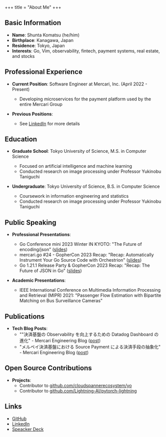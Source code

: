 +++
title = "About Me"
+++

## Basic Information

- **Name**: Shunta Komatsu (he/him)
- **Birthplace**: Kanagawa, Japan
- **Residence**: Tokyo, Japan
- **Interests**: Go, Vim, observability, fintech, payment systems, real estate, and stocks

## Professional Experience

- **Current Position**: Software Engineer at Mercari, Inc. (April 2022 - Present)

  - Developing microservices for the payment platform used by the entire Mercari Group

- **Previous Positions**:
  - See [LinkedIn](https://www.linkedin.com/in/shuntak/) for more details

## Education

- **Graduate School**: Tokyo University of Science, M.S. in Computer Science

  - Focused on artificial intelligence and machine learning
  - Conducted research on image processing under Professor Yukinobu Taniguchi

- **Undergraduate**: Tokyo University of Science, B.S. in Computer Science
  - Coursework in information engineering and statistics
  - Conducted research on image processing under Professor Yukinobu Taniguchi

## Public Speaking

- **Professional Presentations**:

  - Go Conference mini 2023 Winter IN KYOTO: "The Future of encoding/json" ([slides](https://speakerdeck.com/iamshunta/the-future-of-encoding-json))
  - mercari.go #24 - GopherCon 2023 Recap: "Recap: Automatically Instrument Your Go Source Code with Orchestrion" ([slides](https://speakerdeck.com/iamshunta/recap-automatically-instrument-your-go-source-code-with-orchestrion))
  - Go 1.21.1 Release Party & GopherCon 2023 Recap: "Recap: The Future of JSON in Go" ([slides](https://speakerdeck.com/iamshunta/recap-the-future-of-json-in-go))

- **Academic Presentations**:
  - IEEE International Conference on Multimedia Information Processing and Retrieval (MIPR) 2021: "Passenger Flow Estimation with Bipartite Matching on Bus Surveillance Cameras"

## Publications

- **Tech Blog Posts**:
  - ""決済基盤の Observability を向上するための Datadog Dashboard の進化" - Mercari Engineering Blog ([post](https://engineering.mercari.com/blog/entry/20231220-datadog-dashboard-for-observability/))
  - "メルペイ決済基盤における Source Payment による決済手段の抽象化" - Mercari Engineering Blog ([post](https://engineering.mercari.com/blog/entry/20230613-source-payment/))

## Open Source Contributions

- **Projects**:
  - Contributor to [github.com/cloudspannerecosystem/yo](https://github.com/cloudspannerecosystem/yo)
  - Contributor to [github.com/Lightning-AI/pytorch-lightning](https://github.com/Lightning-AI/pytorch-lightning)

## Links

- [GitHub](https://github.com/5n7)
- [LinkedIn](https://www.linkedin.com/in/shuntak/)
- [Speacker Deck](https://speakerdeck.com/iamshunta)
